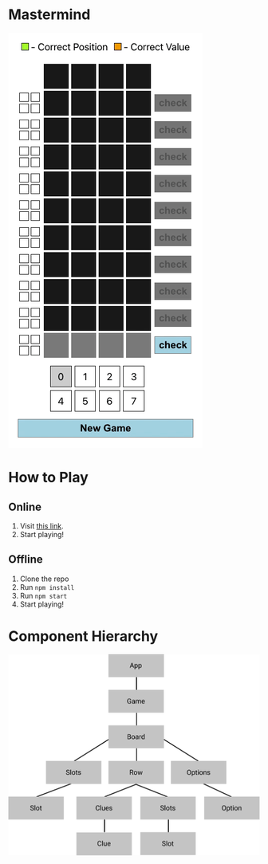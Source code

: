 # Mastermind
![mastermind walkthrough](./readme_files/mastermind-demo.gif)

# How to Play
## Online
1. Visit <a href="https://mastermind-react-hooks.netlify.app/" target="_blank">this link</a>.
2. Start playing!

## Offline
1. Clone the repo
2. Run `npm install`
3. Run `npm start`
4. Start playing!

# Component Hierarchy
![mastermind component hierarchy](./readme_files/mastermin-component-hierarchy.png)